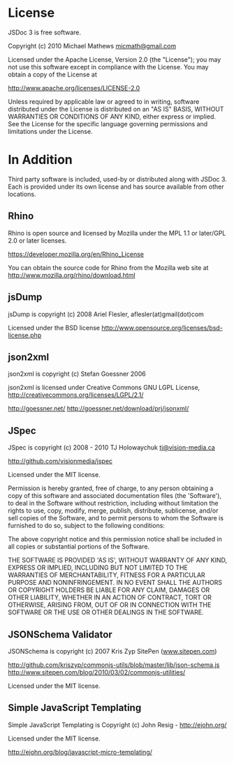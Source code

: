 License
=======

JSDoc 3 is free software.

Copyright (c) 2010 Michael Mathews <micmath@gmail.com>

Licensed under the Apache License, Version 2.0 (the "License"); you
may not use this software except in compliance with the License. You may
obtain a copy of the License at

http://www.apache.org/licenses/LICENSE-2.0

Unless required by applicable law or agreed to in writing, software
distributed under the License is distributed on an "AS IS" BASIS,
WITHOUT WARRANTIES OR CONDITIONS OF ANY KIND, either express or
implied. See the License for the specific language governing
permissions and limitations under the License.

In Addition
===========

Third party software is included, used-by or distributed along
with JSDoc 3. Each is provided under its own license and has source
available from other locations.

Rhino
-----

Rhino is open source and licensed by Mozilla under the MPL 1.1 or
later/GPL 2.0 or later licenses.

https://developer.mozilla.org/en/Rhino_License

You can obtain the source code for Rhino from the Mozilla web site at
http://www.mozilla.org/rhino/download.html


jsDump
------

jsDump is copyright (c) 2008 Ariel Flesler, aflesler(at)gmail(dot)com

Licensed under the BSD license
http://www.opensource.org/licenses/bsd-license.php

json2xml
--------

json2xml is copyright (c) Stefan Goessner 2006

json2xml is licensed under Creative Commons GNU LGPL License,
http://creativecommons.org/licenses/LGPL/2.1/

http://goessner.net/
http://goessner.net/download/prj/jsonxml/

JSpec
-------

JSpec is copyright (c) 2008 - 2010 TJ Holowaychuk tj@vision-media.ca

http://github.com/visionmedia/jspec

Licensed under the MIT license.

Permission is hereby granted, free of charge, to any person obtaining
a copy of this software and associated documentation files (the
'Software'), to deal in the Software without restriction, including
without limitation the rights to use, copy, modify, merge, publish,
distribute, sublicense, and/or sell copies of the Software, and to
permit persons to whom the Software is furnished to do so, subject to
the following conditions:

The above copyright notice and this permission notice shall be
included in all copies or substantial portions of the Software.

THE SOFTWARE IS PROVIDED 'AS IS', WITHOUT WARRANTY OF ANY KIND,
EXPRESS OR IMPLIED, INCLUDING BUT NOT LIMITED TO THE WARRANTIES OF
MERCHANTABILITY, FITNESS FOR A PARTICULAR PURPOSE AND NONINFRINGEMENT.
IN NO EVENT SHALL THE AUTHORS OR COPYRIGHT HOLDERS BE LIABLE FOR ANY
CLAIM, DAMAGES OR OTHER LIABILITY, WHETHER IN AN ACTION OF CONTRACT,
TORT OR OTHERWISE, ARISING FROM, OUT OF OR IN CONNECTION WITH THE
SOFTWARE OR THE USE OR OTHER DEALINGS IN THE SOFTWARE.

JSONSchema Validator
--------------------

JSONSchema is copyright (c) 2007 Kris Zyp SitePen (www.sitepen.com)

http://github.com/kriszyp/commonjs-utils/blob/master/lib/json-schema.js
http://www.sitepen.com/blog/2010/03/02/commonjs-utilities/

Licensed under the MIT license.

Simple JavaScript Templating
-------------------

Simple JavaScript Templating is 
Copyright (c) John Resig - http://ejohn.org/

Licensed under the MIT license.

http://ejohn.org/blog/javascript-micro-templating/